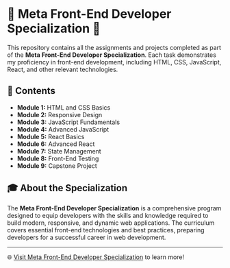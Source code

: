 # 🌟 Meta Front-End Developer Specialization 🌟

This repository contains all the assignments and projects completed as part of the **Meta Front-End Developer Specialization**. Each task demonstrates my proficiency in front-end development, including HTML, CSS, JavaScript, React, and other relevant technologies.

## 📂 Contents

- **Module 1:** HTML and CSS Basics
- **Module 2:** Responsive Design
- **Module 3:** JavaScript Fundamentals
- **Module 4:** Advanced JavaScript
- **Module 5:** React Basics
- **Module 6:** Advanced React
- **Module 7:** State Management
- **Module 8:** Front-End Testing
- **Module 9:** Capstone Project

## 🎓 About the Specialization

The **Meta Front-End Developer Specialization** is a comprehensive program designed to equip developers with the skills and knowledge required to build modern, responsive, and dynamic web applications. The curriculum covers essential front-end technologies and best practices, preparing developers for a successful career in web development.

---

🌐 [Visit Meta Front-End Developer Specialization](https://www.coursera.org/specializations/meta-front-end-developer) to learn more!
